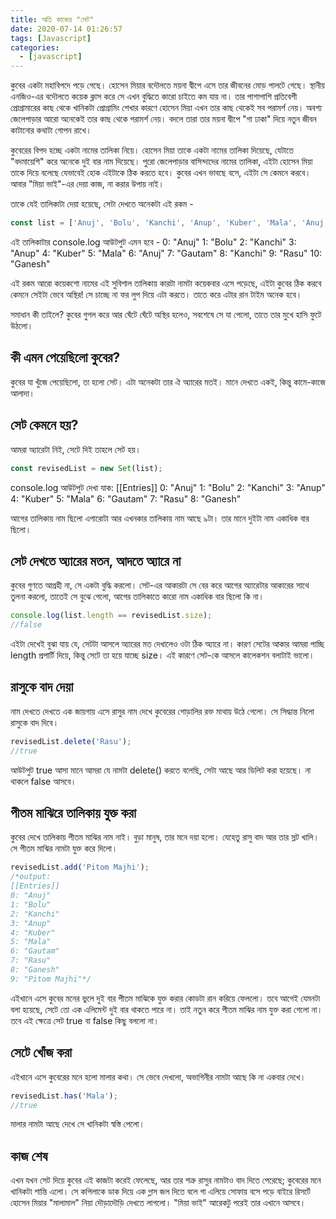```yaml
---
title: অতি কাজের "সেট"
date: 2020-07-14 01:26:57
tags: [Javascript]
categories:
  - [javascript]
---
```

কুবের একটা মহাবিপদে পড়ে গেছে। হোসেন মিয়ার বদৌলতে ময়না দ্বীপে এসে তার জীবনের মোড় পালটে গেছে। স্থানীয় এনজিও-এর বদৌলতে কয়েক ক্লাস করে সে এখন বুদ্ধিতে কারো চাইতে কম যায় না। তার পাশাপাশি প্রতিবেশী প্রোগ্রামারের কাছ থেকে খানিকটা প্রোগ্রামিং শেখার কারণে হোসেন মিয়া এখন তার কাছ থেকেই সব পরামর্শ নেয়। অবশ্য জেলেপাড়ার আরো অনেকেই তার কাছ থেকে পরামর্শ নেয়। বদলে তারা তার ময়না দ্বীপে "গা ঢাকা" দিয়ে নতুন জীবন কাটানোর কথাটা গোপন রাখে।

কুবেরের বিপদ হচ্ছে একটা নামের তালিকা নিয়ে। হোসেন মিয়া তাকে একটা নামের তালিকা দিয়েছে, যেটাতে "বদমায়েশি" করে অনেকে দুই বার নাম দিয়েছে। পুরো জেলেপাড়ার বাসিন্দাদের নামের তালিকা, এইটা হোসেন মিয়া তাকে দিয়ে বলেছে যেভাবেই হোক এইটাকে ঠিক করতে হবে। কুবের এখন ভাবছে বসে, এইটা সে কেমনে করবে। আবার "মিয়া ভাই"-এর দেয়া কাজ, না করার উপায় নাই।

তাকে যেই তালিকাটা দেয়া হয়েছে, সেটা দেখতে অনেকটা এই রকম - 
```js
const list = ['Anuj', 'Bolu', 'Kanchi', 'Anup', 'Kuber', 'Mala', 'Anuj', 'Gautam', 'Kanchi', 'Rasu', 'Ganesh'];
```
এই তালিকাটার console.log আউটপুট এমন হবে - 
0: "Anuj"
1: "Bolu"
2: "Kanchi"
3: "Anup"
4: "Kuber"
5: "Mala"
6: "Anuj"
7: "Gautam"
8: "Kanchi"
9: "Rasu"
10: "Ganesh"

এই রকম আরো কয়েকশো নামের এই সুবিশাল তালিকায় কারটা নামটা কয়েকবার এসে পড়েছে, এইটা কুবের ঠিক করবে কেমনে সেইটা ভেবে অস্থির! সে চাচ্ছে না ফর লুপ দিয়ে এটা করতে। তাতে করে এটার রান টাইম অনেক হবে।

সমাধান কী তাইলে? কুবের গুগল করে আর ঘেঁটে ঘেঁটে অস্থির হলেও, সবশেষে সে যা পেলো, তাতে তার মুখে হাসি ফুটে উঠলো। 

## কী এমন পেয়েছিলো কুবের?
কুবের যা খুঁজে পেয়েছিলো, তা হলো সেট। এটা অনেকটা তার ঐ অ্যারের মতই। মানে দেখতে একই, কিন্তু কামে-কাজে আলাদা।

## সেট কেমনে হয়?
আমরা অ্যারেটা নিই, সেটে দিই তাহলে সেট হয়।

```js
const revisedList = new Set(list);
```

console.log আউটপুট দেখা যাক:
[[Entries]]
0: "Anuj"
1: "Bolu"
2: "Kanchi"
3: "Anup"
4: "Kuber"
5: "Mala"
6: "Gautam"
7: "Rasu"
8: "Ganesh"

আগের তালিকায় নাম ছিলো এগারোটা আর এখনকার তালিকায় নাম আছে ৯টা। তার মানে দুইটা নাম একাধিক বার ছিলো।

## সেট দেখতে অ্যারের মতন, আদতে অ্যারে না
কুবের গুণতে আগ্রহী না, সে একটা বুদ্ধি করলো। সেট-এর আকারটা সে বের করে আগের অ্যারেটার আকারের সাথে তুলনা করলো, তাতেই সে বুঝে গেলো, আগের তালিকাতে কারো নাম একাধিক বার ছিলো কি না।

```js
console.log(list.length == revisedList.size);
//false
```

এইটা দেখেই বুঝা যায় যে, সেটটা আসলে অ্যারের মত দেখালেও ওটা ঠিক অ্যারে না। কারণ সেটের আকার আমরা পাচ্ছি length প্রপার্টি দিয়ে, কিন্তু সেটে তা হয়ে যাচ্ছে size। এই কারণে সেট-কে আসলে কালেকশন বলাটাই ভালো।

## রাসুকে বাদ দেয়া
নাম দেখতে দেখতে এক জায়গায় এসে রাসুর নাম দেখে কুবেরের গোড়ালির রক্ত মাথায় উঠে গেলো। সে সিদ্ধান্ত নিলো রাসুকে বাদ দিবে।

```js
revisedList.delete('Rasu');
//true
```
আউটপুট true আসা মানে আমরা যে নামটা delete() করতে বলেছি, সেটা আছে আর ডিলিট করা হয়েছে। না থাকলে false আসবে।

## পীতম মাঝিরে তালিকায় যুক্ত করা
কুবের দেখে তালিকায় পীতম মাঝির নাম নাই। বুড়া মানুষ, তার মনে দয়া হলো। যেহেতু রাসু বাদ আর তার স্লট খালি। সে পীতম মাঝির নামটা যুক্ত করে দিলো। 

```js
revisedList.add('Pitom Majhi');
/*output:
[[Entries]]
0: "Anuj"
1: "Bolu"
2: "Kanchi"
3: "Anup"
4: "Kuber"
5: "Mala"
6: "Gautam"
7: "Rasu"
8: "Ganesh"
9: "Pitom Majhi"*/
```

এইখানে এসে কুবের মনের ভুলে দুই বার পীতম মাঝিকে যুক্ত করার কোডটা রান করিয়ে ফেললো। তবে আগেই যেমনটা বলা হয়েছে, সেটে তো এক এলিমেন্ট দুই বার থাকতে পারে না। তাই নতুন করে পীতম মাঝির নাম যুক্ত করা গেলো না। তবে এই ক্ষেত্রে সেট true বা false কিছু বললো না।

## সেটে খোঁজ করা
এইখানে এসে কুবেরের মনে হলো মালার কথা। সে ভেবে দেখলো, অভাগিনীর নামটা আছে কি না একবার দেখে।

```js
revisedList.has('Mala');
//true
```

মালার নামটা আছে দেখে সে খানিকটা স্বস্তি পেলো।

## কাজ শেষ
এখন যখন সেট দিয়ে কুবের এই কাজটা করেই ফেলেছে, আর তার শত্রু রাসুর নামটাও বাদ দিতে পেরেছে; কুবেরের মনে খানিকটা শান্তি এলো। সে কপিলাকে ডাক দিয়ে এক গ্লাস জল দিতে বলে গা এলিয়ে সোফায় বসে পড়ে বাইরে রিসর্টে হোসেন মিয়ার "মালামাল" নিয়া দৌড়াদৌড়ি দেখতে লাগলো। "মিয়া ভাই" আরেকটু পরেই তার এখানে আসবে।
